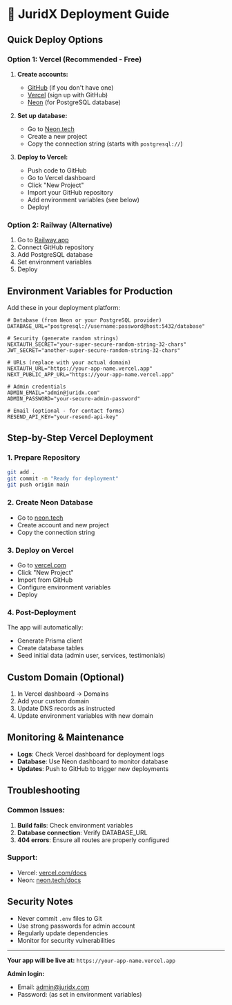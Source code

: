 # 🚀 JuridX Deployment Guide

## Quick Deploy Options

### Option 1: Vercel (Recommended - Free)

1. **Create accounts:**
   - [GitHub](https://github.com) (if you don't have one)
   - [Vercel](https://vercel.com) (sign up with GitHub)
   - [Neon](https://neon.tech) (for PostgreSQL database)

2. **Set up database:**
   - Go to [Neon.tech](https://neon.tech)
   - Create a new project
   - Copy the connection string (starts with `postgresql://`)

3. **Deploy to Vercel:**
   - Push code to GitHub
   - Go to Vercel dashboard
   - Click "New Project"
   - Import your GitHub repository
   - Add environment variables (see below)
   - Deploy!

### Option 2: Railway (Alternative)

1. Go to [Railway.app](https://railway.app)
2. Connect GitHub repository
3. Add PostgreSQL database
4. Set environment variables
5. Deploy

## Environment Variables for Production

Add these in your deployment platform:

```env
# Database (from Neon or your PostgreSQL provider)
DATABASE_URL="postgresql://username:password@host:5432/database"

# Security (generate random strings)
NEXTAUTH_SECRET="your-super-secure-random-string-32-chars"
JWT_SECRET="another-super-secure-random-string-32-chars"

# URLs (replace with your actual domain)
NEXTAUTH_URL="https://your-app-name.vercel.app"
NEXT_PUBLIC_APP_URL="https://your-app-name.vercel.app"

# Admin credentials
ADMIN_EMAIL="admin@juridx.com"
ADMIN_PASSWORD="your-secure-admin-password"

# Email (optional - for contact forms)
RESEND_API_KEY="your-resend-api-key"
```

## Step-by-Step Vercel Deployment

### 1. Prepare Repository
```bash
git add .
git commit -m "Ready for deployment"
git push origin main
```

### 2. Create Neon Database
- Go to [neon.tech](https://neon.tech)
- Create account and new project
- Copy the connection string

### 3. Deploy on Vercel
- Go to [vercel.com](https://vercel.com)
- Click "New Project"
- Import from GitHub
- Configure environment variables
- Deploy

### 4. Post-Deployment
The app will automatically:
- Generate Prisma client
- Create database tables
- Seed initial data (admin user, services, testimonials)

## Custom Domain (Optional)

1. In Vercel dashboard → Domains
2. Add your custom domain
3. Update DNS records as instructed
4. Update environment variables with new domain

## Monitoring & Maintenance

- **Logs**: Check Vercel dashboard for deployment logs
- **Database**: Use Neon dashboard to monitor database
- **Updates**: Push to GitHub to trigger new deployments

## Troubleshooting

### Common Issues:
1. **Build fails**: Check environment variables
2. **Database connection**: Verify DATABASE_URL
3. **404 errors**: Ensure all routes are properly configured

### Support:
- Vercel: [vercel.com/docs](https://vercel.com/docs)
- Neon: [neon.tech/docs](https://neon.tech/docs)

## Security Notes

- Never commit `.env` files to Git
- Use strong passwords for admin account
- Regularly update dependencies
- Monitor for security vulnerabilities

---

**Your app will be live at:** `https://your-app-name.vercel.app`

**Admin login:**
- Email: admin@juridx.com
- Password: (as set in environment variables) 